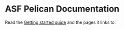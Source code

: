 # ASF Pelican Documentation

Read the [Getting started guide](https://infra.apache.org/asf-pelican-gettingstarted.html) and the pages it links to.
